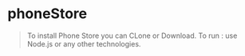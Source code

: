 # phoneStore

> To install Phone Store you can CLone or Download. 
> To run : use Node.js or any other technologies.
